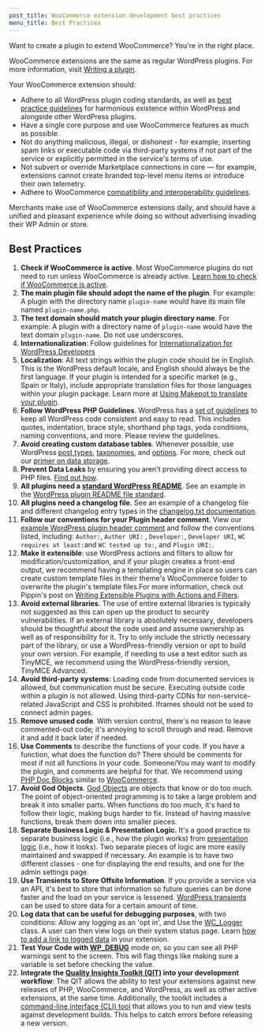 ```yaml
---
post_title: WooCommerce extension development best practices
menu_title: Best Practices
---
```


Want to create a plugin to extend WooCommerce? You're in the right place.

WooCommerce extensions are the same as regular WordPress plugins. For more information, visit [Writing a plugin](https://developer.wordpress.org/plugins/).

Your WooCommerce extension should:

- Adhere to all WordPress plugin coding standards, as well as [best practice guidelines](https://developer.wordpress.org/plugins/plugin-basics/best-practices/) for harmonious existence within WordPress and alongside other WordPress plugins.
- Have a single core purpose and use WooCommerce features as much as possible.
- Not do anything malicious, illegal, or dishonest - for example, inserting spam links or executable code via third-party systems if not part of the service or  explicitly permitted in the service's terms of use.
- Not subvert or override Marketplace connections in core — for example, extensions cannot create branded top-level menu items or introduce their own telemetry.
- Adhere to WooCommerce [compatibility and interoperability guidelines](https://woocommerce.com/document/marketplace-overview/#section-9).

Merchants make use of WooCommerce extensions daily, and should have a unified and pleasant experience while doing so without advertising invading their WP Admin or store.

## Best Practices

1. **Check if WooCommerce is active**. Most WooCommerce plugins do not need to run unless WooCommerce is already active. [Learn how to check if WooCommerce is active](./check-if-woo-is-active.md).
2. **The main plugin file should adopt the name of the plugin**. For example: A plugin with the directory name `plugin-name` would have its main file named `plugin-name.php`.
3. **The text domain should match your plugin directory name**. For example: A plugin with a directory name of `plugin-name` would have the text domain `plugin-name`. Do not use underscores. 
4. **Internationalization**: Follow guidelines for [Internationalization for WordPress Developers](https://codex.wordpress.org/I18n_for_WordPress_Developers)
5. **Localization**: All text strings within the plugin code should be in English. This is the WordPress default locale, and English should always be the first language. If your plugin is intended for a specific market (e.g., Spain or Italy), include appropriate translation files for those languages within your plugin package. Learn more at [Using Makepot to translate your plugin](https://codex.wordpress.org/I18n_for_WordPress_Developers#Translating_Plugins_and_Themes).
6. **Follow WordPress PHP Guidelines**. WordPress has a [set of guidelines](http://make.wordpress.org/core/handbook/coding-standards/php/) to keep all WordPress code consistent and easy to read. This includes quotes, indentation, brace style, shorthand php tags, yoda conditions, naming conventions, and more. Please review the guidelines.
7. **Avoid creating custom database tables**. Whenever possible, use WordPress [post types](http://codex.wordpress.org/Post_Types#Custom_Post_Types), [taxonomies](http://codex.wordpress.org/Taxonomies), and [options](http://codex.wordpress.org/Creating_Options_Pages). For more, check out our [primer on data storage](./data-storage.md).
8. **Prevent Data Leaks** by ensuring you aren't providing direct access to PHP files. [Find out how](../security/prevent-data-leaks.md). 
9. **All plugins need a [standard WordPress README](http://wordpress.org/plugins/about/readme.txt)**. See an example in the [WordPress plugin README file standard](https://wordpress.org/plugins/readme.txt).
10. **All plugins need a changelog file.** See an example of a changelog file and different changelog entry types in the [changelog.txt documentation](./changelog-txt.md).
11. **Follow our conventions for your Plugin header comment**. View our [example WordPress plugin header comment](./example-plugin-header-comment.md) and follow the conventions listed, including: `Author:`,  `Author URI:` , `Developer:`, `Developer URI`, `WC requires at least:`and `WC tested up to:`, and `Plugin URI:`.
12. **Make it extensible**: use WordPress actions and filters to allow for modification/customization, and if your plugin creates a front-end output, we recommend having a templating engine in place so users can create custom template files in their theme's WooCommerce folder to overwrite the plugin's template files.For more information, check out Pippin's post on [Writing Extensible Plugins with Actions and Filters](http://code.tutsplus.com/tutorials/writing-extensible-plugins-with-actions-and-filters--wp-26759).
13. **Avoid external libraries**. The use of entire external libraries is typically not suggested as this can open up the product to security vulnerabilities. If an external library is absolutely necessary, developers should be thoughtful about the code used and assume ownership as well as of responsibility for it. Try to  only include the strictly necessary part of the library, or use a WordPress-friendly version or opt to build your own version. For example, if needing to use a text editor such as TinyMCE, we recommend using the WordPress-friendly version, TinyMCE Advanced.
14. **Avoid third-party systems**: Loading code from documented services is allowed, but communication must be secure. Executing outside code within a plugin is not allowed. Using third-party CDNs for non-service-related JavaScript and CSS is prohibited. Iframes should not be used to connect admin pages.
15. **Remove unused code**. With version control, there's no reason to leave commented-out code; it's annoying to scroll through and read. Remove it and add it back later if needed.
16. **Use Comments** to describe the functions of your code. If you have a function, what does the function do? There should be comments for most if not all functions in your code. Someone/You may want to modify the plugin, and comments are helpful for that. We recommend using [PHP Doc Blocks](http://en.wikipedia.org/wiki/PHPDoc) similar to [WooCommerce](https://github.com/woocommerce/woocommerce/).
17. **Avoid God Objects**. [God Objects](http://en.wikipedia.org/wiki/God_object) are objects that know or do too much. The point of object-oriented programming is to take a large problem and break it into smaller parts. When functions do too much, it's hard to follow their logic, making bugs harder to fix. Instead of having massive functions, break them down into smaller pieces.
18. **Separate Business Logic & Presentation Logic.** It's a good practice to separate business logic (i.e., how the plugin works) from [presentation logic](http://en.wikipedia.org/wiki/Presentation_logic) (i.e., how it looks). Two separate pieces of logic are more easily maintained and swapped if necessary. An example is to have two different classes - one for displaying the end results, and one for the admin settings page.
19. **Use Transients to Store Offsite Information**. If you provide a service via an API, it's best to store that information so future queries can be done faster and the load on your service is lessened. [WordPress transients](http://codex.wordpress.org/Transients_API) can be used to store data for a certain amount of time.
20. **Log data that can be useful for debugging purposes**, with two conditions: Allow any logging as an 'opt in', and  Use the [WC_Logger](https://woocommerce.com/wc-apidocs/class-WC_Logger.html) class. A user can then view logs on their system status page. Learn [how to add a link to logged data](../code-snippets/link-to-logged-data.md) in your extension. 
21. **Test Your Code with [WP_DEBUG](http://codex.wordpress.org/Debugging_in_WordPress)** mode on, so you can see all PHP warnings sent to the screen. This will flag things like making sure a variable is set before checking the value.
22. **Integrate the [Quality Insights Toolkit (QIT)](https://qit.woo.com/docs/) into your development workflow**: The QIT allows the ability to test your extensions against new releases of PHP, WooCommerce, and WordPress, as well as other active extensions, at the same time. Additionally, the toolkit includes a [command-line interface (CLI) tool](https://qit.woo.com/docs/installation-setup/cli-installation) that allows you to run and view tests against development builds. This helps to catch errors before releasing a new version.
